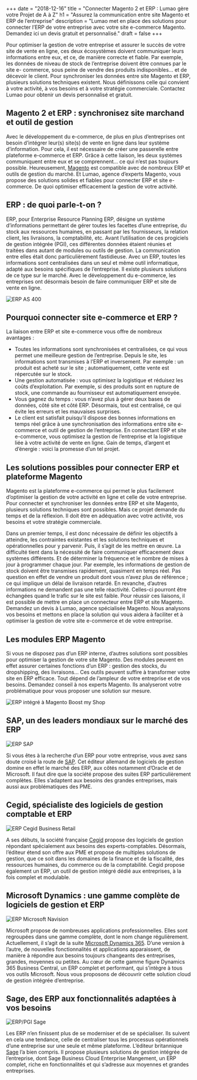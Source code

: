 +++
date = "2018-12-16"
title = "Connecter Magento 2 et ERP : Lumao gère votre Projet de A à Z"
h1 = "Assurez la communication entre site Magento et ERP de l’entreprise"
description = "Lumao met en place des solutions pour connecter l’ERP de votre entreprise avec votre site e-commerce Magento. Demandez ici un devis gratuit et personnalisé."
draft = false
+++

Pour optimiser la gestion de votre entreprise et assurer le succès de votre site de vente en ligne, ces
deux écosystèmes doivent communiquer leurs informations entre eux, et ce, de manière correcte et
fiable. Par exemple, les données de niveau de stock de l’entreprise doivent être connues par le site e-
commerce, sous peine de vendre des produits indisponibles… et de décevoir le client. Pour
synchroniser les données entre site Magento et ERP, plusieurs solutions techniques existent. Nous
définissons celle qui convient à votre activité, à vos besoins et à votre stratégie commerciale.
Contactez Lumao pour obtenir un devis personnalisé et gratuit.

## Magento 2 et ERP : synchronisez site marchand et outil de gestion

Avec le développement du e-commerce, de plus en plus d’entreprises ont besoin d’intégrer leur(s)
site(s) de vente en ligne dans leur système d’information. Pour cela, il est nécessaire de créer une
passerelle entre plateforme e-commerce et ERP. Grâce à cette liaison, les deux systèmes
communiquent entre eux et se comprennent… ce qui n’est pas toujours possible. Heureusement,
[Magento](/ecommerce/cms/magento/) est compatible avec de nombreux ERP et outils de gestion du marché. Et Lumao, agence
d’experts Magento, vous propose des solutions solides et fiables pour connecter ERP et site e-
commerce. De quoi optimiser efficacement la gestion de votre activité.

## ERP : de quoi parle-t-on ?

ERP, pour Enterprise Resource Planning ERP, désigne un système d’informations permettant de gérer
toutes les facettes d’une entreprise, du stock aux ressources humaines, en passant par les
fournisseurs, la relation client, les livraisons, la comptabilité, etc. Avant l’utilisation de ces progiciels
de gestion intégrée (PGI), ces différentes données étaient réunies et traitées dans autant de modules
ou outils de gestion. La communication entre elles était donc particulièrement fastidieuse. Avec un
ERP, toutes les informations sont centralisées dans un seul et même outil informatique, adapté aux
besoins spécifiques de l’entreprise. Il existe plusieurs solutions de ce type sur le marché.
Avec le développement du e-commerce, les entreprises ont désormais besoin de faire communiquer
ERP et site de vente en ligne.

<img class="animate zoomIn margin-auto" src="/images/erp/as400_logo.png" alt="ERP AS 400" />

## Pourquoi connecter site e-commerce et ERP ?

La liaison entre ERP et site e-commerce vous offre de nombreux avantages :
- Toutes les informations sont synchronisées et centralisées, ce qui vous permet une meilleure
gestion de l’entreprise. Depuis le site, les informations sont transmises à l’ERP et
inversement. Par exemple : un produit est acheté sur le site ; automatiquement, cette vente
est répercutée sur le stock.
- Une gestion automatisée : vous optimisez la logistique et réduisez les coûts d’exploitation.
Par exemple, si des produits sont en rupture de stock, une commande au fournisseur est
automatiquement envoyée.
- Vous gagnez du temps : vous n’avez plus à gérer deux bases de données, côté site et côté
ERP. Désormais, tout est centralisé, ce qui évite les erreurs et les mauvaises surprises.
- Le client est satisfait puisqu’il dispose des bonnes informations en temps réel grâce à une
synchronisation des informations entre site e-commerce et outil de gestion de l’entreprise.
En connectant ERP et site e-commerce, vous optimisez la gestion de l’entreprise et la logistique liée à
votre activité de vente en ligne. Gain de temps, d’argent et d’énergie : voici la promesse d’un tel
projet.

## Les solutions possibles pour connecter ERP et plateforme Magento

Magento est la plateforme e-commerce qui permet le plus facilement d’optimiser la gestion de votre
activité en ligne et celle de votre entreprise. Pour connecter et synchroniser les données entre ERP et
site Magento, plusieurs solutions techniques sont possibles. Mais ce projet demande du temps et de
la réflexion. Il doit être en adéquation avec votre activité, vos besoins et votre stratégie commerciale.

Dans un premier temps, il est donc nécessaire de définir les objectifs à atteindre, les contraintes
existantes et les solutions techniques et opérationnelles pour y parvenir. Puis, il s’agit de les mettre
en œuvre. La difficulté tient dans la nécessité de faire communiquer efficacement deux systèmes
différents. Et de déterminer la fréquence et le nombre de mises à jour à programmer chaque jour.
Par exemple, les informations de gestion de stock doivent être transmises rapidement, quasiment en
temps réel. Pas question en effet de vendre un produit dont vous n’avez plus de référence ; ce qui
implique un délai de livraison retardé. En revanche, d’autres informations ne demandent pas une
telle réactivité. Celles-ci pourront être échangées quand le trafic sur le site est faible.
Pour réussir ces liaisons, il est possible de mettre en place un connecteur entre ERP et site Magento.
Demandez un devis à Lumao, agence spécialisée Magento. Nous analysons vos besoins et mettons en
place la solution qui vous aidera à faciliter et à optimiser la gestion de votre site e-commerce et de
votre entreprise.

## Les modules ERP Magento

Si vous ne disposez pas d’un ERP interne, d’autres solutions sont possibles pour optimiser la gestion
de votre site Magento. Des modules peuvent en effet assurer certaines fonctions d’un ERP : gestion
des stocks, du dropshipping, des livraisons… Ces outils peuvent suffire à transformer votre site en
ERP efficace. Tout dépend de l’ampleur de votre entreprise et de vos besoins. Demandez conseil à
nos experts Magento. Ils analyseront votre problématique pour vous proposer une solution sur
mesure.

<img class="animate zoomIn margin-auto" src="/images/erp/logo_bms.png" alt="ERP intégré à Magento Boost my Shop" />

## SAP, un des leaders mondiaux sur le marché des ERP

<img class="animate zoomIn margin-auto" src="/images/erp/SAP_AG_logo.gif" alt="ERP SAP" />

Si vous êtes à la recherche d’un ERP pour votre entreprise, vous avez sans doute croisé la route de [SAP](/ecommerce/cms/magento/erp/sap/). Cet éditeur allemand de logiciels de gestion domine en effet le marché des ERP, aux côtés notamment d’Oracle et de Microsoft. Il faut dire que la société propose des suites ERP particulièrement complètes. Elles s’adaptent aux besoins des grandes entreprises, mais aussi aux problématiques des PME.

## Cegid, spécialiste des logiciels de gestion comptable et ERP

<img class="animate zoomIn margin-auto" src="/images/erp/Cegid_logo.png" alt="ERP Cegid Business Retail" />

A ses débuts, la société française [Cegid](/ecommerce/cms/magento/erp/cegid/) propose des logiciels de gestion répondant spécialement aux besoins des experts-comptables. Désormais, l’éditeur étend son offre aux PME et propose de multiples solutions de gestion, que ce soit dans les domaines de la finance et de la fiscalité, des ressources humaines, du commerce ou de la comptabilité. Cegid propose également un ERP, un outil de gestion intégré dédié aux entreprises, à la fois complet et modulable.

## Microsoft Dynamics : une gamme complète de logiciels de gestion et ERP

<img class="animate zoomIn margin-auto" src="/images/erp/Microsoft-Dynamics-NAV-logo.png" alt="ERP Microsoft Navision" />

Microsoft propose de nombreuses applications professionnelles. Elles sont regroupées dans une gamme complète, dont le nom change régulièrement. Actuellement, il s’agit de la suite [Microsoft Dynamics 365](/ecommerce/cms/magento/erp/dynamics/). D’une version à l’autre, de nouvelles fonctionnalités et applications apparaissent, de manière à répondre aux besoins toujours changeants des entreprises, grandes, moyennes ou petites. Au cœur de cette gamme figure Dynamics 365 Business Central, un ERP complet et performant, qui s’intègre à tous vos outils Microsoft. Nous vous proposons de découvrir cette solution cloud de gestion intégrée d’entreprise.

## Sage, des ERP aux fonctionnalités adaptées à vos besoins

<img class="animate zoomIn margin-auto" src="/images/erp/logo-Sage.png" alt="ERP/PGI Sage" />

Les ERP n’en finissent plus de se moderniser et de se spécialiser. Ils suivent en cela une tendance, celle de centraliser tous les processus opérationnels d’une entreprise sur une seule et même plateforme. L’éditeur britannique [Sage](/ecommerce/cms/magento/erp/sage/) l’a bien compris. Il propose plusieurs solutions de gestion intégrée de l’entreprise, dont Sage Business Cloud Enterprise Mangement, un ERP complet, riche en fonctionnalités et qui s’adresse aux moyennes et grandes entreprises.

